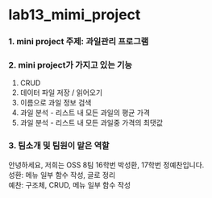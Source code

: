 # lab13_mimi_project

### 1. mini project 주제: 과일관리 프로그램

### 2. mini project가 가지고 있는 기능
1) CRUD
2) 데이터 파일 저장 / 읽어오기
3) 이름으로 과일 정보 검색
4) 과일 분석 - 리스트 내 모든 과일의 평균 가격
5) 과일 분석 - 리스트 내 모든 과일중 가격의 최댓값

### 3. 팀소개 및 팀원이 맡은 역할
안녕하세요, 저희는 OSS 8팀 16학번 박성환, 17학번 정예찬입니다.  
성환: 메뉴 일부 함수 작성, 글로 정리  
예찬: 구조체, CRUD, 메뉴 일부 함수 작성 
 
 

